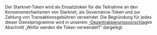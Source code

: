 Der Starknet-Token wird als Einsatztoken für die Teilnahme an den Konsensmechanismen von Starknet, als Governance-Token und zur Zahlung von Transaktionsgebühren verwendet. Die Begründung für jedes dieser Dienstprogramme wird in unserem [-Dezentralisierungsvorschlag](https://medium.com/@starkware/part-2-a-decentralization-and-governance-proposal-for-starknet-23e335645778)im Abschnitt „Wofür werden die Token verwendet?“ dargelegt.